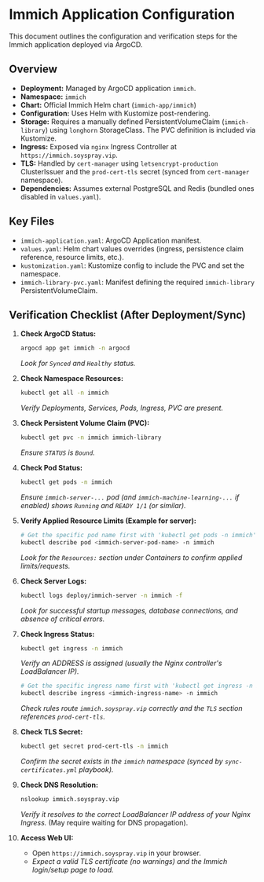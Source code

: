# Immich Application Configuration

This document outlines the configuration and verification steps for the Immich application deployed via ArgoCD.

## Overview

- **Deployment:** Managed by ArgoCD application `immich`.
- **Namespace:** `immich`
- **Chart:** Official Immich Helm chart (`immich-app/immich`)
- **Configuration:** Uses Helm with Kustomize post-rendering.
- **Storage:** Requires a manually defined PersistentVolumeClaim (`immich-library`) using `longhorn` StorageClass. The PVC definition is included via Kustomize.
- **Ingress:** Exposed via `nginx` Ingress Controller at `https://immich.soyspray.vip`.
- **TLS:** Handled by `cert-manager` using `letsencrypt-production` ClusterIssuer and the `prod-cert-tls` secret (synced from `cert-manager` namespace).
- **Dependencies:** Assumes external PostgreSQL and Redis (bundled ones disabled in `values.yaml`).

## Key Files

- `immich-application.yaml`: ArgoCD Application manifest.
- `values.yaml`: Helm chart values overrides (ingress, persistence claim reference, resource limits, etc.).
- `kustomization.yaml`: Kustomize config to include the PVC and set the namespace.
- `immich-library-pvc.yaml`: Manifest defining the required `immich-library` PersistentVolumeClaim.

## Verification Checklist (After Deployment/Sync)

1. **Check ArgoCD Status:**

    ```bash
    argocd app get immich -n argocd
    ```

    *Look for `Synced` and `Healthy` status.*

2. **Check Namespace Resources:**

    ```bash
    kubectl get all -n immich
    ```

    *Verify Deployments, Services, Pods, Ingress, PVC are present.*

3. **Check Persistent Volume Claim (PVC):**

    ```bash
    kubectl get pvc -n immich immich-library
    ```

    *Ensure `STATUS` is `Bound`.*

4. **Check Pod Status:**

    ```bash
    kubectl get pods -n immich
    ```

    *Ensure `immich-server-...` pod (and `immich-machine-learning-...` if enabled) shows `Running` and `READY 1/1` (or similar).*

5. **Verify Applied Resource Limits (Example for server):**

    ```bash
    # Get the specific pod name first with 'kubectl get pods -n immich'
    kubectl describe pod <immich-server-pod-name> -n immich
    ```

    *Look for the `Resources:` section under Containers to confirm applied limits/requests.*

6. **Check Server Logs:**

    ```bash
    kubectl logs deploy/immich-server -n immich -f
    ```

    *Look for successful startup messages, database connections, and absence of critical errors.*

7. **Check Ingress Status:**

    ```bash
    kubectl get ingress -n immich
    ```

    *Verify an ADDRESS is assigned (usually the Nginx controller's LoadBalancer IP).*

    ```bash
    # Get the specific ingress name first with 'kubectl get ingress -n immich'
    kubectl describe ingress <immich-ingress-name> -n immich
    ```

    *Check rules route `immich.soyspray.vip` correctly and the `TLS` section references `prod-cert-tls`.*

8. **Check TLS Secret:**

    ```bash
    kubectl get secret prod-cert-tls -n immich
    ```

    *Confirm the secret exists in the `immich` namespace (synced by `sync-certificates.yml` playbook).*

9. **Check DNS Resolution:**

    ```bash
    nslookup immich.soyspray.vip
    ```

    *Verify it resolves to the correct LoadBalancer IP address of your Nginx Ingress.* (May require waiting for DNS propagation).

10. **Access Web UI:**
    - Open `https://immich.soyspray.vip` in your browser.
    - *Expect a valid TLS certificate (no warnings) and the Immich login/setup page to load.*
